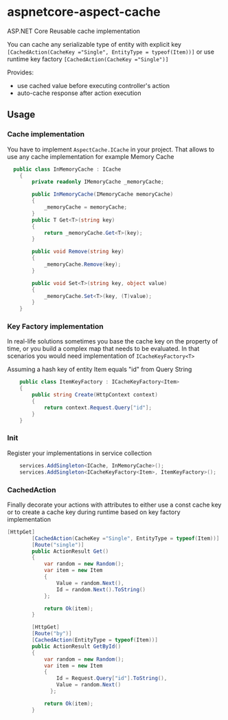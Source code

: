 # aspnetcore-aspect-cache
ASP.NET Core Reusable cache implementation


You can cache any serializable type of entity with explicit key
`[CachedAction(CacheKey ="Single", EntityType = typeof(Item))]`
or use runtime key factory
`[CachedAction(CacheKey ="Single")]`


Provides:

- use cached value before executing controller's action
- auto-cache response after action execution

## Usage

### Cache implementation

You have to implement `AspectCache.ICache` in your project. That allows to use any cache implementation for example Memory Cache
```csharp
  public class InMemoryCache : ICache
    {
        private readonly IMemoryCache _memoryCache;

        public InMemoryCache(IMemoryCache memoryCache)
        {
            _memoryCache = memoryCache;
        }
        public T Get<T>(string key)
        {
            return _memoryCache.Get<T>(key);
        }

        public void Remove(string key)
        {
            _memoryCache.Remove(key);
        }

        public void Set<T>(string key, object value)
        {
            _memoryCache.Set<T>(key, (T)value);
        }
    }
```

### Key Factory implementation

In real-life solutions sometimes you base the cache key on the property of time, or you build a complex map that needs to be evaluated. 
In that scenarios you would need implementation of `ICacheKeyFactory<T>`

Assuming a hash key of entity Item equals "id" from Query String
```csharp
    public class ItemKeyFactory : ICacheKeyFactory<Item>
    {
        public string Create(HttpContext context)
        {
            return context.Request.Query["id"];
        }
    }
```
### Init

Register your implementations in service collection

```csharp
    services.AddSingleton<ICache, InMemoryCache>();
    services.AddSingleton<ICacheKeyFactory<Item>, ItemKeyFactory>();
```

### CachedAction

Finally decorate your actions with attributes to either use a const cache key or to create a cache key during runtime based on key factory implementation



```csharp
[HttpGet]
        [CachedAction(CacheKey ="Single", EntityType = typeof(Item))]
        [Route("single")]
        public ActionResult Get()
        {
            var random = new Random();
            var item = new Item
            {
                Value = random.Next(),
                Id = random.Next().ToString()
            };

            return Ok(item);
        }

        [HttpGet]
        [Route("by")]
        [CachedAction(EntityType = typeof(Item))]
        public ActionResult GetById()
        {
            var random = new Random();
            var item = new Item
            {
                Id = Request.Query["id"].ToString(),
                Value = random.Next()
              };

            return Ok(item);
        }
```
